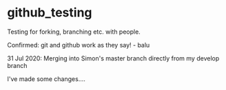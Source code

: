 # github_testing
Testing for forking, branching etc. with people.

Confirmed: git and github work as they say! - balu

31 Jul 2020: Merging into Simon's master branch directly from my develop branch

I've made some changes....
